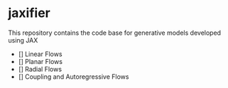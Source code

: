 # jaxifier
This repository contains the code base for generative models developed using JAX

- [] Linear Flows
- [] Planar Flows
- [] Radial Flows
- [] Coupling and Autoregressive Flows
